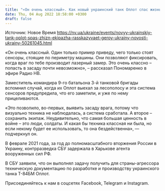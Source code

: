 ```yaml
---
title: "«Он очень классный». Как новый украинский танк Оплот спас жизнь экипажу — рассказ Героя Украины Пономаренко"
date: Thu, 04 Aug 2022 18:58:00 +0300
draft: false
---
```

Источник: Новое Время https://nv.ua/ukraine/events/novyy-ukrainskiy-tank-oplot-spas-zhizn-ekipazha-rasskazyvaet-geroy-ukrainy-novosti-ukrainy-50261045.html


«Он очень классный. Один только пример приведу, чего только стоят сенсоры, стоящие по периметру машины. Они позволяют фиксировать, когда враг по тебе производит лазерный замер. Это очень классно – попасть в засаду почти невозможно», – рассказал Пономаренко в эфире Радио НВ.

Заместитель командира 9-го батальона 3-й танковой бригады вспомнил случай, когда их Оплот выехал за лесополосу и эта система сенсоров предупредила, что его заметили, и уже по нему прицеливаются.

«Это позволило, во-первых, выявить засаду врага, потому что визуально техника не наблюдалась, а система сработала. А второе – сохранить экипаж. Неудивительно, что самая большая ценность в войне – это люди, солдаты. И какая бы техника классная ни была, но если некому будет ее использовать, то она бездейственна», — подчеркнул он.

В феврале 2021 года, за год до полномасштабного вторжения России в Украину, контрразведка СБУ задержала в Харькове агента вооруженных сил РФ.

В СБУ заявили, что он выполнял задачу получить для страны-агрессора техническую документацию по разработке и производству украинского танка Т-84БМ Оплот.

Присоединяйтесь к нам в соцсетях Facebook, Telegram и Instagram.
